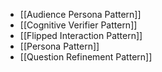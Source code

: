 - [[Audience Persona Pattern]]
- [[Cognitive Verifier Pattern]]
- [[Flipped Interaction Pattern]]
-  [[Persona Pattern]]
-  [[Question Refinement Pattern]]
